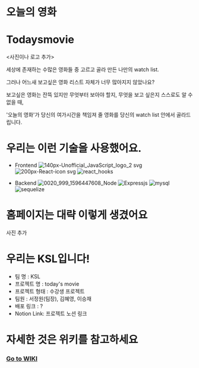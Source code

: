 오늘의 영화
========

# Todaysmovie

<사진이나 로고 추가>

세상에 존재하는 수많은 영화들 중 고르고 골라 만든 나만의 watch list.

그러나 어느새 보고싶은 영화 리스트 자체가 너무 많아지지 않았나요?

보고싶은 영화는 잔뜩 있지만 무엇부터 보아야 할지, 무엇을 보고 싶은지 스스로도 알 수 없을 때,

'오늘의 영화'가 당신의 여가시간을 책임져 줄 영화를 당신의 watch list 안에서 골라드립니다.

# 우리는 이런 기술을 사용했어요.

* Frontend
![140px-Unofficial_JavaScript_logo_2 svg](https://user-images.githubusercontent.com/85774603/146703183-22735cf9-5c9c-4012-9b61-79fd27a5ce72.png)
![200px-React-icon svg](https://user-images.githubusercontent.com/85774603/146703185-9161b87c-4dcf-4fdb-8efb-0f59d5de8e5f.png)
![react_hooks](https://user-images.githubusercontent.com/85774603/146703188-6ccf6c44-7588-4720-b6ae-a7c487b3c058.png)

* Backend
![0020_999_1596447608_Node](https://user-images.githubusercontent.com/85774603/146703220-32e9ee68-ba22-44ce-a495-805be66d3340.png)
![Expressjs](https://user-images.githubusercontent.com/85774603/146703225-f14866f4-d430-44de-9ebc-f4507298fb55.png)
![mysql](https://user-images.githubusercontent.com/85774603/146703228-13d6d696-4b07-4040-ac31-e4ab191ff96e.png)
![sequelize](https://user-images.githubusercontent.com/85774603/146703230-ab811d07-c2b0-4a7b-9517-ad950c3c9b74.png)

# 홈페이지는 대략 이렇게 생겼어요

사진 추가

# 우리는 KSL입니다!
- 팀 명 : KSL
- 프로젝트 명 : today's movie
- 프로젝트 형태 : 수강생 프로젝트
- 팀원 : 서정원(팀장), 김혜영, 이승재
- 배포 링크 : ?
- Notion Link: 프로젝트 노션 링크

# 자세한 것은 위키를 참고하세요

### [Go to WIKI](https://github.com/codestates/todaysmovie/wiki)